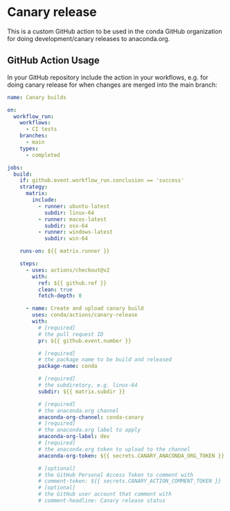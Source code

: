 # Canary release

This is a custom GitHub action to be used in the conda GitHub organization
for doing development/canary releases to anaconda.org.

## GitHub Action Usage

In your GitHub repository include the action in your workflows,
e.g. for doing canary release for when changes are merged into the main
branch:

```yaml
name: Canary builds

on:
  workflow_run:
    workflows:
      - CI tests
    branches:
      - main
    types:
      - completed

jobs:
  build:
    if: github.event.workflow_run.conclusion == 'success'
    strategy:
      matrix:
        include:
          - runner: ubuntu-latest
            subdir: linux-64
          - runner: macos-latest
            subdir: osx-64
          - runner: windows-latest
            subdir: win-64

    runs-on: ${{ matrix.runner }}

    steps:
      - uses: actions/checkout@v2
        with:
          ref: ${{ github.ref }}
          clean: true
          fetch-depth: 0

      - name: Create and upload canary build
        uses: conda/actions/canary-release
        with:
          # [required]
          # the pull request ID
          pr: ${{ github.event.number }}

          # [required]
          # the package name to be build and released
          package-name: conda

          # [required]
          # the subdiretory, e.g. linux-64
          subdir: ${{ matrix.subdir }}

          # [required]
          # the anaconda.org channel
          anaconda-org-channel: conda-canary
          # [required]
          # the anaconda.org label to apply
          anaconda-org-label: dev
          # [required]
          # the anaconda.org token to upload to the channel
          anaconda-org-token: ${{ secrets.CANARY_ANACONDA_ORG_TOKEN }}

          # [optional]
          # the GitHub Personal Access Token to comment with
          # comment-token: ${{ secrets.CANARY_ACTION_COMMENT_TOKEN }}
          # [optional]
          # the GitHub user account that comment with
          # comment-headline: Canary release status
```
